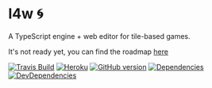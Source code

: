# l4w :cyclone: 
A TypeScript engine + web editor for tile-based games.

It's not ready yet, you can find the roadmap [here](https://github.com/giovannipessiva/l4w/projects)

[![Travis Build](https://travis-ci.org/giovannipessiva/l4w.svg?branch=master)](https://travis-ci.org/giovannipessiva/l4w)
[![Heroku](https://heroku-badge.herokuapp.com/?app=l4w)](https://l4w.herokuapp.com/)
[![GitHub version](https://badge.fury.io/gh/giovannipessiva%2Fl4w.svg)](https://badge.fury.io/for/gh/giovannipessiva/l4w)
[![Dependencies](https://david-dm.org/giovannipessiva/l4w.svg)](https://david-dm.org/giovannipessiva/l4w)
[![DevDependencies](https://david-dm.org/giovannipessiva/l4w/dev-status.svg)](https://david-dm.org/giovannipessiva/l4w?type=dev)
